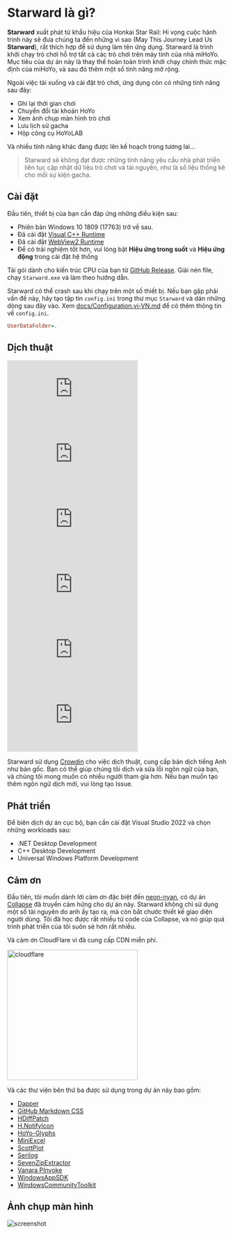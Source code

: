 # Starward là gì?

**Starward** xuất phát từ khẩu hiệu của Honkai Star Rail: Hi vọng cuộc hành trình này sẽ đưa chúng ta đến những vì sao (May This Journey Lead Us **Starward**), rất thích hợp để sử dụng làm tên ứng dụng. Starward là trình khởi chạy trò chơi hỗ trợ tất cả các trò chơi trên máy tính của nhà miHoYo. Mục tiêu của dự án này là thay thế hoàn toàn trình khởi chạy chính thức mặc định của miHoYo, và sau đó thêm một số tính năng mở rộng.

Ngoài việc tải xuống và cài đặt trò chơi, ứng dụng còn có những tính năng sau đây:

- Ghi lại thời gian chơi
- Chuyển đổi tài khoản HoYo
- Xem ảnh chụp màn hình trò chơi
- Lưu lịch sử gacha
- Hộp công cụ HoYoLAB

Và nhiều tính năng khác đang được lên kế hoạch trong tương lai...

> Starward sẽ không đạt được những tính năng yêu cầu nhà phát triển liên tục cập nhật dữ liệu trò chơi và tài nguyên, như là số liệu thống kê cho mỗi sự kiện gacha.

## Cài đặt

Đầu tiên, thiết bị của bạn cần đáp ứng những điều kiện sau:

- Phiên bản Windows 10 1809 (17763) trở về sau.
- Đã cài đặt [Visual C++ Runtime](https://learn.microsoft.com/cpp/windows/latest-supported-vc-redist)
- Đã cài đặt [WebView2 Runtime](https://developer.microsoft.com/microsoft-edge/webview2)
- Để có trải nghiệm tốt hơn, vui lòng bật **Hiệu ứng trong suốt** và **Hiệu ứng động** trong cài đặt hệ thống

Tải gói dành cho kiến trúc CPU của bạn từ [GitHub Release](https://github.com/Scighost/Starward/releases). Giải nén file, chạy `Starward.exe` và làm theo hướng dẫn.

Starward có thể crash sau khi chạy trên một số thiết bị. Nếu bạn gặp phải vấn đề này, hãy tạo tập tin `config.ini` trong thư mục `Starward` và dán những dòng sau đây vào. Xem [docs/Configuration.vi-VN.md](./Configuration.vi-VN.md) để có thêm thông tin về `config.ini`.

```ini
UserDataFolder=.
```

## Dịch thuật

[![ja-JP translation](<https://img.shields.io/badge/dynamic/json?color=blue&label=ja-JP&style=flat&logo=crowdin&query=%24.progress[?(@.data.languageId==%27ja%27)].data.translationProgress&url=https%3A%2F%2Fbadges.awesome-crowdin.com%2Fstats-15878835-595799.json>)](https://crowdin.com/project/starward/ja)
[![ko-KR translation](<https://img.shields.io/badge/dynamic/json?color=blue&label=ko-KR&style=flat&logo=crowdin&query=%24.progress[?(@.data.languageId==%27ko%27)].data.translationProgress&url=https%3A%2F%2Fbadges.awesome-crowdin.com%2Fstats-15878835-595799.json>)](https://crowdin.com/project/starward/ko)
[![th-TH translation](<https://img.shields.io/badge/dynamic/json?color=blue&label=th-TH&style=flat&logo=crowdin&query=%24.progress[?(@.data.languageId==%27th%27)].data.translationProgress&url=https%3A%2F%2Fbadges.awesome-crowdin.com%2Fstats-15878835-595799.json>)](https://crowdin.com/project/starward/th)
[![vi-VN translation](<https://img.shields.io/badge/dynamic/json?color=blue&label=vi-VN&style=flat&logo=crowdin&query=%24.progress[?(@.data.languageId==%27vi%27)].data.translationProgress&url=https%3A%2F%2Fbadges.awesome-crowdin.com%2Fstats-15878835-595799.json>)](https://crowdin.com/project/starward/vi)
[![zh-CN translation](<https://img.shields.io/badge/dynamic/json?color=blue&label=zh-CN&style=flat&logo=crowdin&query=%24.progress[?(@.data.languageId==%27zh-CN%27)].data.translationProgress&url=https%3A%2F%2Fbadges.awesome-crowdin.com%2Fstats-15878835-595799.json>)](https://crowdin.com/project/starward/zh-CN)
[![zh-TW translation](<https://img.shields.io/badge/dynamic/json?color=blue&label=zh-TW&style=flat&logo=crowdin&query=%24.progress[?(@.data.languageId==%27zh-TW%27)].data.translationProgress&url=https%3A%2F%2Fbadges.awesome-crowdin.com%2Fstats-15878835-595799.json>)](https://crowdin.com/project/starward/zh-TW)

Starward sử dụng [Crowdin](https://crowdin.com/project/starward) cho việc dịch thuật, cung cấp bản dịch tiếng Anh như bản gốc. Bạn có thể giúp chúng tôi dịch và sửa lỗi ngôn ngữ của bạn, và chúng tôi mong muốn có nhiều người tham gia hơn. Nếu bạn muốn tạo thêm ngôn ngữ dịch mới, vui lòng tạo Issue.

## Phát triển

Để biên dịch dự án cục bộ, bạn cần cài đặt Visual Studio 2022 và chọn những workloads sau:

- .NET Desktop Development
- C++ Desktop Development
- Universal Windows Platform Development

## Cảm ơn

Đầu tiên, tôi muốn dành lời cảm ơn đặc biệt đến [neon-nyan](https://github.com/neon-nyan), có dự án [Collapse](https://github.com/neon-nyan/Collapse) đã truyền cảm hứng cho dự án này. Starward không chỉ sử dụng một số tài nguyên do anh ấy tạo ra, mà còn bắt chước thiết kế giao diện người dùng. Tôi đã học được rất nhiều từ code của Collapse, và nó giúp quá trình phát triển của tôi suôn sẻ hơn rất nhiều.

Và cảm ơn CloudFlare vì đã cung cấp CDN miễn phí.

<img alt="cloudflare" width="300px" src="https://user-images.githubusercontent.com/61003590/246605903-f19b5ae7-33f8-41ac-8130-6d0069fde27a.png" />

Và các thư viện bên thứ ba được sử dụng trong dự án này bao gồm:

- [Dapper](https://github.com/DapperLib/Dapper)
- [GitHub Markdown CSS](https://github.com/sindresorhus/github-markdown-css)
- [HDiffPatch](https://github.com/sisong/HDiffPatch)
- [H.NotifyIcon](https://github.com/HavenDV/H.NotifyIcon)
- [HoYo-Glyphs](https://github.com/SpeedyOrc-C/HoYo-Glyphs)
- [MiniExcel](https://github.com/mini-software/MiniExcel)
- [ScottPlot](https://github.com/ScottPlot/ScottPlot)
- [Serilog](https://github.com/serilog/serilog)
- [SevenZipExtractor](https://github.com/adoconnection/SevenZipExtractor)
- [Vanara PInvoke](https://github.com/dahall/Vanara)
- [WindowsAppSDK](https://github.com/microsoft/WindowsAppSDK)
- [WindowsCommunityToolkit](https://github.com/CommunityToolkit/WindowsCommunityToolkit)

## Ảnh chụp màn hình

![screenshot](https://github.com/Scighost/Starward/assets/88989555/d02d1448-e2cb-4836-8d4c-a6e3962808f3)
